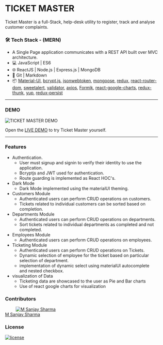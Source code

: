 # TICKET MASTER

Ticket Master is a full-Stack, help-desk utility to register, track and analyse customer complaints.

### 🛠 Tech Stack - (MERN)

- A Single Page application communicates with a REST API built over MVC architecture.
- 💻 JavaScript | ES6
- 🌐 ReactJS | Node.js | Express.js | MongoDB
- 🔧 Git | Markdown
- 📦 [Material-UI](https://github.com/mui-org/material-ui), [bcrypt.js](https://www.npmjs.com/package/bcryptjs), [jsonwebtoken](https://www.npmjs.com/package/jsonwebtoken), [mongoose](https://www.npmjs.com/package/mongoose), [redux](https://github.com/reduxjs/redux), [react-router-dom](https://www.npmjs.com/package/react-router-dom), [sweetalert](https://sweetalert.js.org/), [validator](https://www.npmjs.com/package/validator), [axios](https://www.npmjs.com/package/axios), [Formik](https://github.com/formium/formik), [react-google-charts](https://www.npmjs.com/package/react-google-charts), [redux-thunk](https://github.com/reduxjs/redux-thunk), [yup](https://github.com/jquense/yup), [redux-persist](https://github.com/rt2zz/redux-persist)

---

### DEMO

![TICKET MASTER DEMO](https://user-images.githubusercontent.com/68370514/88466533-fec1bc00-ceea-11ea-8066-3208464d56a1.gif)

Open the [LIVE DEMO](https://ticket--master.herokuapp.com/) to try Ticket Master yourself.

---

### Features

- Authentication.
  - User must signup and signin to verify their identity to use the application.
  - Bcryptjs and JWT used for authentication.
  - Route guarding is implemented as React HOC's.
- Dark Mode
  - Dark Mode implemented using the materialUI theming.
- Customers Module
  - Authenticated users can perform CRUD operations on customers.
  - Tickets related to individual customers can be sorted based on completion.
- Departments Module
  - Authenticated users can perform CRUD operations on departments.
  - Sort tickets related to individual departments as completed and not completed.
- Employees Module
  - Authenticated users can perform CRUD operations on employees.
- Ticketing Module
  - Authenticated users can perform CRUD operations on Tickets.
  - Dynamic selection of employee for the ticket based on particular selection of department.
  - implementation of dynamic select using materialUI autocomplete and nested checkbox.
- visualization of Data
  - Ticketing data are showcased to the user as Pie and Bar charts
  - Use of react google charts for visualization

### Contributors

&nbsp;&nbsp;&nbsp;&nbsp;&nbsp;&nbsp;&nbsp;&nbsp;&nbsp;<a href="https://github.com/MSanjaySharma"><img src="https://avatars3.githubusercontent.com/u/65958268?s=40" alt="M Sanjay Sharma" /></a></br>
[M Sanjay Sharma](https://github.com/MSanjaySharma)

### License

[![license](https://img.shields.io/badge/license-MIT-green?style=flat-square)](https://github.com/MSanjaySharma/TICKET-MASTER/blob/master/LICENSE)
